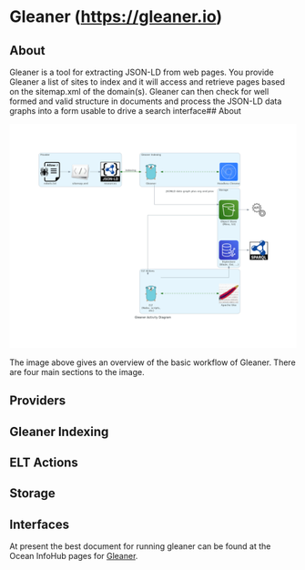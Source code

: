 # Gleaner (https://gleaner.io)

## About

Gleaner is a tool for extracting JSON-LD from web pages. You provide Gleaner a list of sites to index and it will access and retrieve pages based on the sitemap.xml of the domain(s). Gleaner can then check for well formed and valid structure in documents and process the JSON-LD data graphs into a form usable to drive a search interface## About

 ![Basic Gleaner](./docs/images/gleaner_activity_diagram.png)

The image above gives an overview of the basic workflow of Gleaner. There are four main sections to the image.

## Providers

## Gleaner Indexing

## ELT Actions

## Storage

## Interfaces

At present the best document for running gleaner can be found at the 
Ocean InfoHub pages for [Gleaner](https://book.oceaninfohub.org/indexing/qstart.html).
